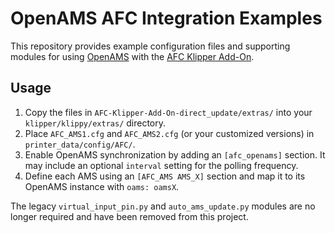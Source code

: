 # OpenAMS AFC Integration Examples

This repository provides example configuration files and supporting modules for
using [OpenAMS](https://github.com/lindnjoe/OpenAMS) with the
[AFC Klipper Add-On](https://github.com/lindnjoe/AFC-Klipper-Add-On).

## Usage

1. Copy the files in `AFC-Klipper-Add-On-direct_update/extras/` into your
   `klipper/klippy/extras/` directory.
2. Place `AFC_AMS1.cfg` and `AFC_AMS2.cfg` (or your customized versions) in
   `printer_data/config/AFC/`.
3. Enable OpenAMS synchronization by adding an `[afc_openams]` section.
   It may include an optional `interval` setting for the polling
   frequency.
4. Define each AMS using an `[AFC_AMS AMS_X]` section and map it to its
   OpenAMS instance with `oams: oamsX`.

The legacy `virtual_input_pin.py` and `auto_ams_update.py` modules are no longer
required and have been removed from this project.
